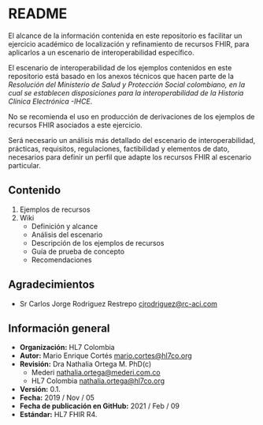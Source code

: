 # README #

El alcance de la información contenida en este repositorio es facilitar un ejercicio académico de localización y refinamiento de recursos FHIR, para aplicarlos a un escenario de interoperabilidad específico.

El escenario de interoperabilidad de los ejemplos contenidos en este repositorio está basado en los anexos técnicos que hacen parte de la *Resolución del Ministerio de Salud y Protección Social colombiano, en la cual se establecen disposiciones para la interoperabilidad de la Historia Clínica Electrónica -IHCE*.

No se recomienda el uso en producción de derivaciones de los ejemplos de recursos FHIR asociados a este ejercicio.   

Será necesario un análisis más detallado del escenario de interoperabilidad, prácticas, requisitos, regulaciones, factibilidad y elementos de dato, necesarios para definir un perfil que adapte los recursos FHIR al escenario particular.

## Contenido 

1. Ejemplos de recursos
2. Wiki
	* Definición y alcance
	* Análisis del escenario
	* Descripción de los ejemplos de recursos
	* Guía de prueba de concepto
	* Recomendaciones

## Agradecimientos

* Sr Carlos Jorge Rodriguez Restrepo <cjrodriguez@rc-aci.com>

## Información general

* **Organización:** HL7 Colombia
* **Autor:** Mario Enrique Cortés <mario.cortes@hl7co.org>
* **Revisión:** Dra Nathalia Ortega M. PhD(c) 
    * Mederi <nathalia.ortega@mederi.com.co>
    * HL7 Colombia <nathalia.ortega@hl7co.org>
* **Versión:** 0.1.
* **Fecha:** 2019 / Nov / 05
* **Fecha de publicación en GitHub:** 2021 / Feb / 09
* **Estándar:** HL7 FHIR R4.
